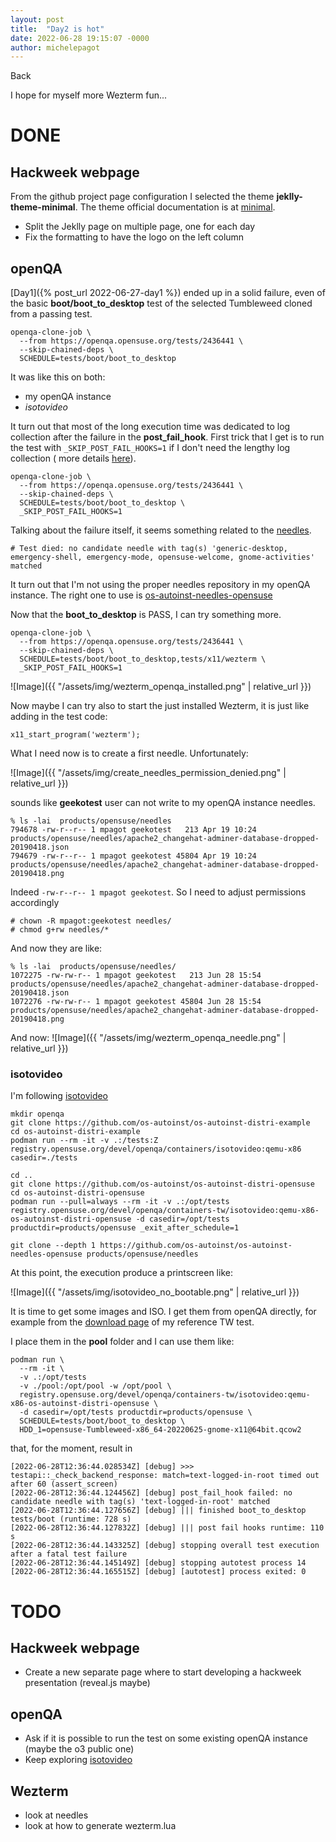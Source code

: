 ```yaml
---
layout: post
title:  "Day2 is hot"
date: 2022-06-28 19:15:07 -0000
author: michelepagot
---
```


<a onclick="window.history.back()">Back</a>

I hope for myself more Wezterm fun...

# DONE

## Hackweek webpage
From the github project page configuration I selected the theme **jeklly-theme-minimal**. The theme official documentation is at [minimal](https://github.com/pages-themes/minimal).

* Split the Jeklly page on multiple page, one for each day
* Fix the formatting to have the logo on the left column


## openQA
[Day1]({% post_url 2022-06-27-day1 %}) ended up in a solid failure, even of the basic **boot/boot_to_desktop** test of the selected Tumbleweed cloned from a passing test.

```
openqa-clone-job \
  --from https://openqa.opensuse.org/tests/2436441 \
  --skip-chained-deps \
  SCHEDULE=tests/boot/boot_to_desktop
```

It was like this on both:
* my openQA instance
* *isotovideo*

It turn out that most of the long execution time was dedicated to log collection after the failure in the **post_fail_hook**.
First trick that I get is to run the test with `_SKIP_POST_FAIL_HOOKS=1` if I don't need the lengthy log collection ( more details [here](http://open.qa/docs/#_backend_variables_for_faster_test_execution
)).

```
openqa-clone-job \
  --from https://openqa.opensuse.org/tests/2436441 \
  --skip-chained-deps \
  SCHEDULE=tests/boot/boot_to_desktop \
  _SKIP_POST_FAIL_HOOKS=1
```

Talking about the failure itself, it seems something related to the [needles](http://open.qa/docs/#_needles).

```
# Test died: no candidate needle with tag(s) 'generic-desktop, emergency-shell, emergency-mode, opensuse-welcome, gnome-activities' matched
```

It turn out that I'm not using the proper needles repository in my openQA instance. The right one to use is [os-autoinst-needles-opensuse](https://github.com/os-autoinst/os-autoinst-needles-opensuse)

Now that the **boot_to_desktop** is PASS, I can try something more.

```
openqa-clone-job \
  --from https://openqa.opensuse.org/tests/2436441 \
  --skip-chained-deps \
  SCHEDULE=tests/boot/boot_to_desktop,tests/x11/wezterm \
  _SKIP_POST_FAIL_HOOKS=1
```

![Image]({{ "/assets/img/wezterm_openqa_installed.png" | relative_url }})

Now maybe I can try also to start the just installed Wezterm, it is just like adding in the test code:

```
x11_start_program('wezterm');
```

What I need now is to create a first needle. Unfortunately:

![Image]({{ "/assets/img/create_needles_permission_denied.png" | relative_url }})

sounds like **geekotest** user can not write to my openQA instance needles.

```
% ls -lai  products/opensuse/needles
794678 -rw-r--r-- 1 mpagot geekotest   213 Apr 19 10:24 products/opensuse/needles/apache2_changehat-adminer-database-dropped-20190418.json
794679 -rw-r--r-- 1 mpagot geekotest 45804 Apr 19 10:24 products/opensuse/needles/apache2_changehat-adminer-database-dropped-20190418.png
```

Indeed `-rw-r--r-- 1 mpagot geekotest`. So I need to adjust permissions accordingly

```
# chown -R mpagot:geekotest needles/
# chmod g+rw needles/*
```

And now they are like:

```
% ls -lai  products/opensuse/needles/
1072275 -rw-rw-r-- 1 mpagot geekotest   213 Jun 28 15:54 products/opensuse/needles/apache2_changehat-adminer-database-dropped-20190418.json
1072276 -rw-rw-r-- 1 mpagot geekotest 45804 Jun 28 15:54 products/opensuse/needles/apache2_changehat-adminer-database-dropped-20190418.png
```

And now:
![Image]({{ "/assets/img/wezterm_openqa_needle.png" | relative_url }})

### isotovideo

I'm following [isotovideo](https://kalikiana.gitlab.io/post/2022-03-16-running-standandalone-tests-with-isotovideo/)

```
mkdir openqa
git clone https://github.com/os-autoinst/os-autoinst-distri-example
cd os-autoinst-distri-example
podman run --rm -it -v .:/tests:Z registry.opensuse.org/devel/openqa/containers/isotovideo:qemu-x86 casedir=./tests
```

```
cd ..
git clone https://github.com/os-autoinst/os-autoinst-distri-opensuse
cd os-autoinst-distri-opensuse
podman run --pull=always --rm -it -v .:/opt/tests registry.opensuse.org/devel/openqa/containers-tw/isotovideo:qemu-x86-os-autoinst-distri-opensuse -d casedir=/opt/tests productdir=products/opensuse _exit_after_schedule=1
```

```
git clone --depth 1 https://github.com/os-autoinst/os-autoinst-needles-opensuse products/opensuse/needles
```

At this point, the execution produce a printscreen like:

![Image]({{ "/assets/img/isotovideo_no_bootable.png" | relative_url }})

It is time to get some images and ISO. I get them from openQA directly, for example from the [download page](https://openqa.opensuse.org/tests/2436441#downloads) of my reference TW test.

I place them in the **pool** folder and I can use them like:

```
podman run \
  --rm -it \
  -v .:/opt/tests
  -v ./pool:/opt/pool -w /opt/pool \
  registry.opensuse.org/devel/openqa/containers-tw/isotovideo:qemu-x86-os-autoinst-distri-opensuse \
  -d casedir=/opt/tests productdir=products/opensuse \
  SCHEDULE=tests/boot/boot_to_desktop \
  HDD_1=opensuse-Tumbleweed-x86_64-20220625-gnome-x11@64bit.qcow2
```

that, for the moment, result in
```
[2022-06-28T12:36:44.028534Z] [debug] >>> testapi::_check_backend_response: match=text-logged-in-root timed out after 60 (assert_screen)
[2022-06-28T12:36:44.124456Z] [debug] post_fail_hook failed: no candidate needle with tag(s) 'text-logged-in-root' matched
[2022-06-28T12:36:44.127656Z] [debug] ||| finished boot_to_desktop tests/boot (runtime: 728 s)
[2022-06-28T12:36:44.127832Z] [debug] ||| post fail hooks runtime: 110 s
[2022-06-28T12:36:44.143325Z] [debug] stopping overall test execution after a fatal test failure
[2022-06-28T12:36:44.145149Z] [debug] stopping autotest process 14
[2022-06-28T12:36:44.165515Z] [debug] [autotest] process exited: 0
```

# TODO

## Hackweek webpage
* Create a new separate page where to start developing a hackweek presentation (reveal.js maybe)

## openQA
* Ask if it is possible to run the test on some existing openQA instance (maybe the o3 public one)
* Keep exploring [isotovideo](https://kalikiana.gitlab.io/post/2022-03-16-running-standandalone-tests-with-isotovideo/)

## Wezterm
* look at needles
* look at how to generate wezterm.lua
